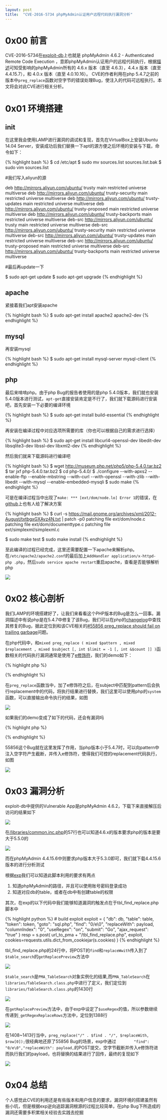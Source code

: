 ```yaml
---
layout: post
title:  "CVE-2016-5734 phpMyAdmin认证用户远程代码执行漏洞分析"
---
```


# 0x00 前言

CVE-2016-5734在[exploit-db](https://www.exploit-db.com/exploits/40185/)上也就是 phpMyAdmin 4.6.2 - Authenticated Remote Code Execution ，意即phpMyAdmin认证用户的远程代码执行，根据[描述](https://www.phpmyadmin.net/security/PMASA-2016-27/)可知受影响的phpMyAdmin所有的 4.6.x 版本（直至 4.6.3），4.4.x 版本（直至 4.4.15.7），和 4.0.x 版本（直至 4.0.10.16）。 CVE的作者利用在php 5.4.7之前的版本中`preg_replace`函数对空字节的错误处理Bug，使注入的代码可远程执行。本文将会对此CVE进行相关分析。

<!-- more -->

# 0x01 环境搭建

## init

在这里我会使用LAMP进行漏洞的调试和复现，首先在VirtualBox上安装Ubuntu 14.04 Server，安装成功后我们替换一下apt的源方便之后环境的安装与下载，命令如下：

{% highlight bash %}
$ cd /etc/apt
$ sudo mv sources.list sources.list.bak
$ sudo vim sources.list

#我们写入aliyun的源

deb http://mirrors.aliyun.com/ubuntu/ trusty main restricted universe multiverse
deb http://mirrors.aliyun.com/ubuntu/ trusty-security main restricted universe multiverse
deb http://mirrors.aliyun.com/ubuntu/ trusty-updates main restricted universe multiverse
deb http://mirrors.aliyun.com/ubuntu/ trusty-proposed main restricted universe multiverse
deb http://mirrors.aliyun.com/ubuntu/ trusty-backports main restricted universe multiverse
deb-src http://mirrors.aliyun.com/ubuntu/ trusty main restricted universe multiverse
deb-src http://mirrors.aliyun.com/ubuntu/ trusty-security main restricted universe multiverse
deb-src http://mirrors.aliyun.com/ubuntu/ trusty-updates main restricted universe multiverse
deb-src http://mirrors.aliyun.com/ubuntu/ trusty-proposed main restricted universe multiverse
deb-src http://mirrors.aliyun.com/ubuntu/ trusty-backports main restricted universe multiverse

#最后再update一下

$ sudo apt-get update
$ sudo apt-get upgrade
{% endhighlight %}

## apache

紧接着我们apt安装apache

{% highlight bash %}
$ sudo apt-get install apache2 apache2-dev
{% endhighlight %}

## mysql

再安装mysql

{% highlight bash %}
$ sudo apt-get install mysql-server mysql-client
{% endhighlight %}

## php

最后来啃啃php。由于php Bug的报告者使用的是php 5.4.0版本，我们就也安装5.4.0版本进行测试，`apt-get`直接安装肯定是不行了，我们就下载源码进行安装吧，首先安装一下必要的编译环境

{% highlight bash %}
$ sudo apt-get install build-essential
{% endhighlight %}

再安装在编译过程中对应选项所需要的库（你也可以根据自己的需求进行选择）

{% highlight bash %}
$ sudo apt-get install libcurl4-openssl-dev libedit-dev libsqlite3-dev libssl-dev libxml2-dev
{% endhighlight %}

然后我们就来下载源码进行编译吧

{% highlight bash %}
$ wget http://museum.php.net/php5/php-5.4.0.tar.bz2
$ tar jxf php-5.4.0.tar.bz2
$ cd php-5.4.0/
$ ./configure --with-apxs2 --enable-ftp --enable-mbstring --with-curl --with-openssl --with-zlib --with-libedit --with-mysql --enable-embedded-mysqli
$ sudo make
{% endhighlight %}

可是在编译过程当中出现了`make: *** [ext/dom/node.lo] Error 1`的错误，在[github](https://github.com/phpbrew/phpbrew/issues/249)上也有人给了解决方案

{% highlight bash %}
$ curl -s https://mail.gnome.org/archives/xml/2012-August/txtbgxGXAvz4N.txt | patch -p0
patching file ext/dom/node.c
patching file ext/dom/documenttype.c
patching file ext/simplexml/simplexml.c

$ sudo make test
$ sudo make install
{% endhighlight %}

至此编译的过程已经完成，这里还需要配置一下apache来解析php。在`/etc/apache2/apache2.conf`的最后加上`AddHandler application/x-httpd-php .php`，然后`sudo service apache restart`重启apache，查看是否能够解析php

![][1]

# 0x02 核心剖析

我们LAMP的环境搭建好了，让我们来看看这个PHP版本的Bug是怎么一回事。漏洞描述中有说php是在5.4.7中修复了该Bug，我们可以在php的[changelog](http://php.net/ChangeLog-5.php#5.4.7)中查找其修复的Bug，据此定位到和该CVE相关的[#55856 preg_replace should fail on trailing garbage](https://bugs.php.net/bug.php?id=55856)问题。

在php代码中，和`mixed preg_replace ( mixed $pattern , mixed $replacement , mixed $subject [, int $limit = -1 [, int &$count ]] )`函数相关的代码执行漏洞通常是使用了[e修饰符](http://php.net/manual/en/reference.pcre.pattern.modifiers.php)，我们的demo如下：

{% highlight php %}
<?php
    $raw = $_POST['raw'];
    $replace = $_POST['replace'];
    $text = $_POST['text'];

    $text = preg_replace('/'.$raw.'/e', $replace, $text);
?>
{% endhighlight %}

在`preg_replace`函数当中，加了e修饰符之后，在subject中匹配到pattern后会执行replacement中的代码，将执行结果进行替换，我们这里可以使用php的`system`函数，可以直接输出命令执行的结果，如图

![][2]

如果我们的demo变成了如下的代码，还会有漏洞吗

{% highlight php %}
<?php
    $raw = $_POST['raw'];
    $replace = $_POST['replace'];
    $text = $_POST['text'];

    $text = preg_replace('/'.$raw.'/i', $replace, $text);
?>
{% endhighlight %}

55856这个Bug就在这里发挥了作用，当php版本小于5.4.7时，可以向pattern中注入空字符产生截断，并传入e修饰符，使得我们可控的replacement代码执行，如图

![][3]

# 0x03 漏洞分析

exploit-db中提供的Vulnerable App是phpMyAdmin 4.6.2，下载下来直接解压后访问的结果如下

![][4]

在[/libraries/common.inc.php](https://github.com/phpmyadmin/phpmyadmin/blob/RELEASE_4_6_2/libraries/common.inc.php#L57)的57行也可以知道4.6.x的版本要求php的版本是要大于5.5.0的

![][5]

而在phpMyAdmin 4.4.15.6中则要求php版本大于5.3.0即可，我们就下载4.4.15.6版本的进行分析测试

根据[exp](https://www.exploit-db.com/download/40185)我们可以知道此脚本利用的要求有两点

1. 知道phpMyAdmin的路径，并且可以使用账号密码登录成功
2. 知道对应db的table，或者在db中有创建table的权限

其次，在exp的以下代码中我们能够知道漏洞的触发点在于tbl_find_replace.php脚本中

{% highlight python %}
    # build exploit
    exploit = {
        "db": db,
        "table": table,
        "token": token,
        "goto": "sql.php",
        "find": "0/e\0",
        "replaceWith": payload,
        "columnIndex": "0",
        "useRegex": "on",
        "submit": "Go",
        "ajax_request": "true"
    }
    resp = s.post(
        url_to_pma + "/tbl_find_replace.php", exploit, cookies=requests.utils.dict_from_cookiejar(s.cookies)
    )
{% endhighlight %}

tbl_find_replace.php的24行中，将POST的`find`和`replaceWwith`传入到了`$table_search`的`getReplacePreview`方法中

![][6]

`$table_search`是`PMA_TableSearch`对象实例化的结果,而`PMA_TableSearch`在`libraries/TableSearch.class.php`中进行了定义，我们定位到`libraries/TableSearch.class.php`的1430行

![][7]

在`getReplacePreview`方法中，由于exp中设定了`$useRegex`的值，所以参数继续传递到`_getRegexReplaceRows`方法中，定位到1388行

![][8]

在1408~1413行当中，`preg_replace("/" . $find . "/", $replaceWith, $row[0]);`很经典地还原了55856 Bug的场景，exp中通过`        "find": "0/e\0","replaceWith": payload,`的POST提交，空字节截断并传入e修饰符进而执行我们的payload，也将替换的结果进行了回传，最终的复现如下

![][9]

# 0x04 总结

个人感觉此CVE的利用还是有些版本和用户信息的要求，漏洞环境的搭建虽然有些小坑，但是根据exp逆向追踪漏洞根源的过程比较简单，在php Bug下所造成的漏洞还需要多积累相关经验去实践去挖掘

[1]: http://ojyzyrhpd.bkt.clouddn.com/20160921/1.png
[2]: http://ojyzyrhpd.bkt.clouddn.com/20160921/2.png
[3]: http://ojyzyrhpd.bkt.clouddn.com/20160921/3.png
[4]: http://ojyzyrhpd.bkt.clouddn.com/20160921/4.png
[5]: http://ojyzyrhpd.bkt.clouddn.com/20160921/5.png
[6]: http://ojyzyrhpd.bkt.clouddn.com/20160921/6.png
[7]: http://ojyzyrhpd.bkt.clouddn.com/20160921/7.png
[8]: http://ojyzyrhpd.bkt.clouddn.com/20160921/8.png
[9]: http://ojyzyrhpd.bkt.clouddn.com/20160921/9.png
